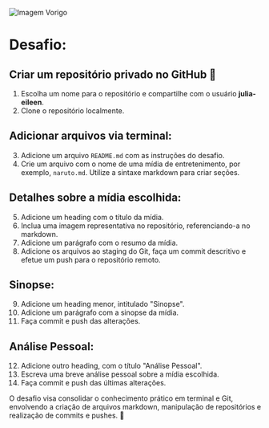![Imagem Vorigo](C:\Users\pedro\klemt\images\vortigorb.png)
# Desafio:

## Criar um repositório privado no GitHub 🚀
1. Escolha um nome para o repositório e compartilhe com o usuário **julia-eileen**.
2. Clone o repositório localmente.

## Adicionar arquivos via terminal:
3. Adicione um arquivo `README.md` com as instruções do desafio.
4. Crie um arquivo com o nome de uma mídia de entretenimento, por exemplo, `naruto.md`. Utilize a sintaxe markdown para criar seções.

## Detalhes sobre a mídia escolhida:
5. Adicione um heading com o título da mídia.
6. Inclua uma imagem representativa no repositório, referenciando-a no markdown.
7. Adicione um parágrafo com o resumo da mídia.
8. Adicione os arquivos ao staging do Git, faça um commit descritivo e efetue um push para o repositório remoto.

## Sinopse:
9. Adicione um heading menor, intitulado "Sinopse".
10. Adicione um parágrafo com a sinopse da mídia.
11. Faça commit e push das alterações.

## Análise Pessoal:
12. Adicione outro heading, com o título "Análise Pessoal".
13. Escreva uma breve análise pessoal sobre a mídia escolhida.
14. Faça commit e push das últimas alterações.

O desafio visa consolidar o conhecimento prático em terminal e Git, envolvendo a criação de arquivos markdown, manipulação de repositórios e realização de commits e pushes. 🌟